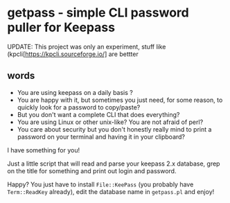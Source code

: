 # getpass - simple CLI password puller for Keepass

UPDATE: This project was only an experiment, stuff like (kpcli[https://kpcli.sourceforge.io/] are bettter

## words

* You are using keepass on a daily basis ?
* You are happy with it, but sometimes you just need, for some reason, to quickly look for a password to copy/paste?
* But you don't want a complete CLI that does everything?
* You are using Linux or other unix-like? You are not afraid of perl?
* You care about security but you don't honestly really mind to print a password on your terminal and having it in your clipboard?

I have something for you!

Just a little script that will read and parse your keepass 2.x database, grep on the title for something and print out login and password.

Happy? You just have to install `File::KeePass` (you probably have `Term::ReadKey` already), edit the database name in `getpass.pl` and enjoy!
